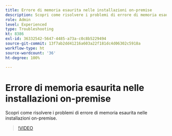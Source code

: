 ```yaml
---
title: Errore di memoria esaurita nelle installazioni on-premise
description: Scopri come risolvere i problemi di errore di memoria esaurita nelle installazioni on-premise.
role: Admin
level: Experienced
type: Troubleshooting
kt: 8386
exl-id: 36332542-5647-4485-a73a-c0c8b5229494
source-git-commit: 13f7ab2dd41216a603a22f181dc4d06302c5918a
workflow-type: ht
source-wordcount: '36'
ht-degree: 100%

---
```


# Errore di memoria esaurita nelle installazioni on-premise

Scopri come risolvere i problemi di errore di memoria esaurita nelle installazioni on-premise.

>[!VIDEO](https://video.tv.adobe.com/v/335891?quality=12&learn=on)
